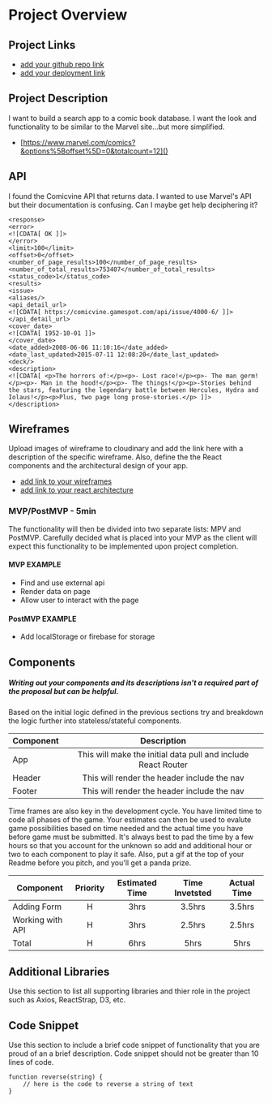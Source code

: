 # Project Overview

## Project Links

- [add your github repo link]()
- [add your deployment link]()

## Project Description

I want to build a search app to a comic book database. I want the look and functionality to be similar to the Marvel site...but more simplified.

- [https://www.marvel.com/comics?&options%5Boffset%5D=0&totalcount=12]()

## API

I found the Comicvine API that returns data. I wanted to use Marvel's API but their documentation is confusing. Can I maybe get help deciphering it?


```
<response>
<error>
<![CDATA[ OK ]]>
</error>
<limit>100</limit>
<offset>0</offset>
<number_of_page_results>100</number_of_page_results>
<number_of_total_results>753407</number_of_total_results>
<status_code>1</status_code>
<results>
<issue>
<aliases/>
<api_detail_url>
<![CDATA[ https://comicvine.gamespot.com/api/issue/4000-6/ ]]>
</api_detail_url>
<cover_date>
<![CDATA[ 1952-10-01 ]]>
</cover_date>
<date_added>2008-06-06 11:10:16</date_added>
<date_last_updated>2015-07-11 12:08:20</date_last_updated>
<deck/>
<description>
<![CDATA[ <p>The horrors of:</p><p>- Lost race!</p><p>- The man germ!</p><p>- Man in the hood!</p><p>- The things!</p><p>-Stories behind the stars, featuring the legendary battle between Hercules, Hydra and Iolaus!</p><p>Plus, two page long prose-stories.</p> ]]>
</description>
```


## Wireframes

Upload images of wireframe to cloudinary and add the link here with a description of the specific wireframe. Also, define the the React components and the architectural design of your app.

- [add link to your wireframes]()
- [add link to your react architecture]()


### MVP/PostMVP - 5min

The functionality will then be divided into two separate lists: MPV and PostMVP.  Carefully decided what is placed into your MVP as the client will expect this functionality to be implemented upon project completion.  

#### MVP EXAMPLE
- Find and use external api 
- Render data on page 
- Allow user to interact with the page

#### PostMVP EXAMPLE

- Add localStorage or firebase for storage

## Components
##### Writing out your components and its descriptions isn't a required part of the proposal but can be helpful.

Based on the initial logic defined in the previous sections try and breakdown the logic further into stateless/stateful components. 

| Component | Description | 
| --- | :---: |  
| App | This will make the initial data pull and include React Router| 
| Header | This will render the header include the nav | 
| Footer | This will render the header include the nav | 


Time frames are also key in the development cycle.  You have limited time to code all phases of the game.  Your estimates can then be used to evalute game possibilities based on time needed and the actual time you have before game must be submitted. It's always best to pad the time by a few hours so that you account for the unknown so add and additional hour or two to each component to play it safe. Also, put a gif at the top of your Readme before you pitch, and you'll get a panda prize.

| Component | Priority | Estimated Time | Time Invetsted | Actual Time |
| --- | :---: |  :---: | :---: | :---: |
| Adding Form | H | 3hrs| 3.5hrs | 3.5hrs |
| Working with API | H | 3hrs| 2.5hrs | 2.5hrs |
| Total | H | 6hrs| 5hrs | 5hrs |

## Additional Libraries
 Use this section to list all supporting libraries and thier role in the project such as Axios, ReactStrap, D3, etc. 

## Code Snippet

Use this section to include a brief code snippet of functionality that you are proud of an a brief description.  Code snippet should not be greater than 10 lines of code. 

```
function reverse(string) {
	// here is the code to reverse a string of text
}
```
